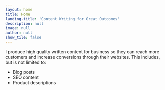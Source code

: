 ```yaml
---
layout: home
title: Home
landing-title: 'Content Writing for Great Outcomes'
description: null
image: null
author: null
show_tile: false
---
```


I produce high quality written content for business so they can reach more customers and increase conversions through their websites. This includes, but is not limited to:

- Blog posts
- SEO content
- Product descriptions
